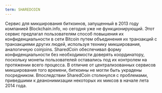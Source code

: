 ```yaml
---
term: SHAREDCOIN
---
```


Сервис для микширования биткоинов, запущенный в 2013 году компанией Blockchain.info, но сегодня уже не функционирующий. Этот сервис предлагал пользователям способ повышения их конфиденциальности в сети Bitcoin путем объединения их транзакций с транзакциями других людей, используя технику микширования, аналогичную coinjoins. SharedCoin обеспечивал форму конфиденциальности без необходимости доверять координатору, поскольку монеты пользователей оставались под их контролем на протяжении всего процесса. В отличие от централизованных сервисов микширования того времени, биткоины не могли быть украдены посредником. Впоследствии SharedCoin столкнулся с проблемами, приведшими к деанонимизации некоторых их миксов в начале лета 2014 года.